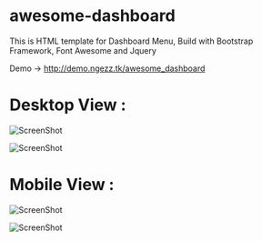 # awesome-dashboard
This is HTML template for Dashboard Menu, Build with Bootstrap Framework, Font Awesome and Jquery

Demo -> http://demo.ngezz.tk/awesome_dashboard

# Desktop View : 
![ScreenShot](https://erikodionyblog.files.wordpress.com/2016/09/sketch-2.png?raw=true "SS-Desktop-1")

![ScreenShot](https://erikodionyblog.files.wordpress.com/2016/09/sketch-1.png?raw=true "SS-Desktop-2")


# Mobile View : 
![ScreenShot](https://erikodionyblog.files.wordpress.com/2016/09/sketch-3.png?w=500&h=581 "SS-Mobile-1")

![ScreenShot](https://erikodionyblog.files.wordpress.com/2016/09/sketch-4.png?w=500&h=581 "SS-Mobile-2")
